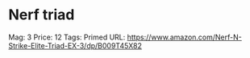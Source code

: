 # Nerf triad

Mag: 3
Price: 12
Tags: Primed
URL: https://www.amazon.com/Nerf-N-Strike-Elite-Triad-EX-3/dp/B009T45X82